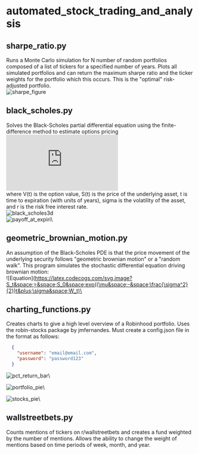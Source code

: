 # automated_stock_trading_and_analysis

## sharpe_ratio.py
Runs a Monte Carlo simulation for N number of random portfolios composed of a list of tickers for a specified number of years.
Plots all simulated portfolios and can return the maximum sharpe ratio and the ticker weights for the portfolio which this occurs. This is the "optimal" risk-adjusted portfolio.\
![sharpe_figure](https://user-images.githubusercontent.com/59593124/109966646-8318c080-7cbe-11eb-9bad-96757e89cc4c.png)


## black_scholes.py
Solves the Black-Scholes partial differential equation using the finite-difference method to estimate options pricing\
![Equation](https://latex.codecogs.com/gif.latex?%5Cfrac%7B%5Cpartial%20V%7D%7B%5Cpartial%20t%7D%20&plus;%20%5Cfrac%7B1%7D%7B2%7D%5Csigma%20S%5E2%20%5Cfrac%7B%5Cpartial%5E2%20V%7D%7B%5Cpartial%20S%5E2%7D%20&plus;rS%5Cfrac%7B%5Cpartial%20V%7D%7B%5Cpartial%20S%7D%20-%20rV%20%3D%200)\
where V(t) is the option value, S(t) is the price of the underlying asset, t is time to expiration (with units of years), sigma is the volatility of the asset, and r is the risk free interest rate. \
![black_scholes3d](https://user-images.githubusercontent.com/59593124/109970138-b5c4b800-7cc2-11eb-8dc4-c4097ff1b758.png)\
![payoff_at_expiri](https://user-images.githubusercontent.com/59593124/109970199-c412d400-7cc2-11eb-919c-f4a022bc55fd.png)\


## geometric_brownian_motion.py
An assumption of the Black-Scholes PDE is that the price movement of the underlying security follows "geometric brownian motion" or a "random walk". This program simulates the stochastic differential equation driving brownian motion:\
![Equation](https://latex.codecogs.com/svg.image?S_t&space;=&space;S_0&space;exp((\mu&space;-&space;\frac{\sigma^2}{2})t&plus;\sigma&space;W_t)\

## charting_functions.py
Creates charts to give a high level overview of a Robinhood portfolio. Uses the robin-stocks package by jmfernandes.
Must create a config.json file in the format as follows:

```json
  {
    "username": "email@email.com",
    "password": "password123"
  }
  ```
  
![pct_return_bar](https://user-images.githubusercontent.com/59593124/109975204-684b4980-7cc8-11eb-8e23-11726fe63bf4.png)\
  
![portfolio_pie](https://user-images.githubusercontent.com/59593124/109975345-8ca72600-7cc8-11eb-93f7-ab08681f8ce2.png)\

![stocks_pie](https://user-images.githubusercontent.com/59593124/109975446-a0eb2300-7cc8-11eb-9ec1-d7b7cba691bf.png)\

## wallstreetbets.py
Counts mentions of tickers on r/wallstreetbets and creates a fund weighted by the number of mentions. Allows the ability to change the weight of mentions based on time periods of week, month, and year. 


